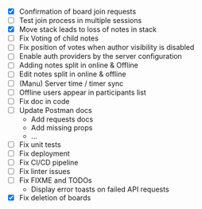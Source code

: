 - [x] Confirmation of board join requests
- [ ] Test join process in multiple sessions
- [X] Move stack leads to loss of notes in stack
- [ ] Fix Voting of child notes
- [ ] Fix position of votes when author visibility is disabled
- [ ] Enable auth providers by the server configuration
- [ ] Adding notes split in online & Offline
- [ ] Edit notes split in online & offline
- [ ] (Manu) Server time / timer sync
- [ ] Offline users appear in participants list
- [ ] Fix doc in code
- [ ] Update Postman docs
  - Add requests docs
  - Add missing props
  - ...
- [ ] Fix unit tests
- [ ] Fix deployment
- [ ] Fix CI/CD pipeline
- [ ] Fix linter issues
- [ ] Fix FIXME and TODOs
  - Display error toasts on failed API requests
- [X] Fix deletion of boards
